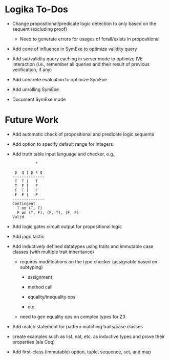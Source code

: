 Logika To-Dos
=============

* Change propositional/predicate logic detection to only based on the
  sequent (excluding proof)
  
  - Need to generate errors for usages of forall/exists in propositional
  
* Add cone of influence in SymExe to optimize validity query

* Add sat/validity query caching in server mode to optimize IVE
  interaction (i.e., remember all queries and their result of previous
  verification, if any)

* Add concrete evaluation to optimize SymExe

* Add unrolling SymExe

* Document SymExe mode 


Future Work
===========

* Add automatic check of propositional and predicate logic sequents

* Add option to specify default range for integers

* Add truth table input language and checker, e.g.,

  ```
            *
  -------------- 
   p  q | p ∧ q 
  --------------
   T  T |   T  
   T  F |   F
   F  T |   F
   F  F |   F
  --------------
  Contingent
    T on (T, T)
    F on (T, F), (F, T), (F, F)
  Valid
  ```
  
* Add logic gates circuit output for propositional logic 

* Add jago tactic

* Add inductively defined datatypes using traits and immutable case classes (with multiple trait inheritance)
 
  * requires modifications on the type checker (assignable based on subtyping)
  
    * assignment
    
    * method call
    
    * equality/inequality ops
    
    * etc.
    
  * need to gen equality ops on complex types for Z3
    
* Add match statement for pattern matching traits/case classes

* create examples such as list, nat, etc. as inductive types and prove their properties (ala Coq)

* Add first-class (immutable) option, tuple, sequence, set, and map
